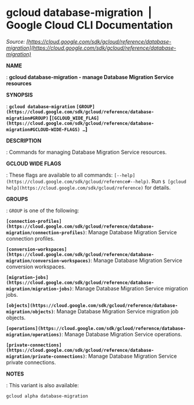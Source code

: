 # gcloud database-migration  |  Google Cloud CLI Documentation

*Source: [https://cloud.google.com/sdk/gcloud/reference/database-migration](https://cloud.google.com/sdk/gcloud/reference/database-migration)*

**NAME**

: **gcloud database-migration - manage Database Migration Service resources**

**SYNOPSIS**

: **`gcloud database-migration` `[GROUP](https://cloud.google.com/sdk/gcloud/reference/database-migration#GROUP)` [`[GCLOUD_WIDE_FLAG](https://cloud.google.com/sdk/gcloud/reference/database-migration#GCLOUD-WIDE-FLAGS) …`]**

**DESCRIPTION**

: Commands for managing Database Migration Service resources.

**GCLOUD WIDE FLAGS**

: These flags are available to all commands: `[--help](https://cloud.google.com/sdk/gcloud/reference#--help)`.
Run `$ [gcloud help](https://cloud.google.com/sdk/gcloud/reference)` for details.

**GROUPS**

: ``GROUP`` is one of the following:

**`[connection-profiles](https://cloud.google.com/sdk/gcloud/reference/database-migration/connection-profiles)`**:
Manage Database Migration Service connection profiles.

**`[conversion-workspaces](https://cloud.google.com/sdk/gcloud/reference/database-migration/conversion-workspaces)`**:
Manage Database Migration Service conversion workspaces.

**`[migration-jobs](https://cloud.google.com/sdk/gcloud/reference/database-migration/migration-jobs)`**:
Manage Database Migration Service migration jobs.

**`[objects](https://cloud.google.com/sdk/gcloud/reference/database-migration/objects)`**:
Manage Database Migration Service migration job objects.

**`[operations](https://cloud.google.com/sdk/gcloud/reference/database-migration/operations)`**:
Manage Database Migration Service operations.

**`[private-connections](https://cloud.google.com/sdk/gcloud/reference/database-migration/private-connections)`**:
Manage Database Migration Service private connections.

**NOTES**

: This variant is also available:

```
gcloud alpha database-migration
```